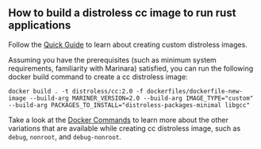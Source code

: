 ## How to build a distroless cc image to run rust applications

Follow the [Quick Guide](/instructions/quickstart.md) to learn about creating custom distroless images.

Assuming you have the prerequisites (such as minimum system requirements, familiarity with Marinara) satisfied, you can run the following docker build command to create a cc distroless image:

`docker build . -t distroless/cc:2.0 -f dockerfiles/dockerfile-new-image --build-arg MARINER_VERSION=2.0 --build-arg IMAGE_TYPE="custom" --build-arg PACKAGES_TO_INSTALL="distroless-packages-minimal libgcc"`

Take a look at the [Docker Commands](/instructions/dockercommands.md) to learn more about the other variations that are available while creating cc distroless image, such as `debug`, `nonroot`, and `debug-nonroot`.